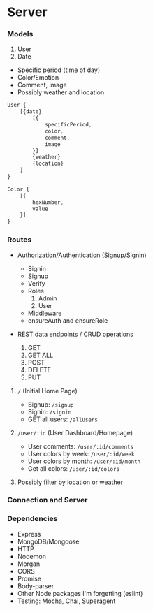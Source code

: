 # Server

### Models

1. User
2. Date
  * Specific period (time of day)
  * Color/Emotion
  * Comment, image
  * Possibly weather and location

```javascript
User {
    [{date}
        [{
            specificPeriod,
            color,
            comment,
            image
        }]
        {weather}
        {location}
    ]
}

Color {
    [{
        hexNumber,
        value
    }]
}
```

### Routes

- Authorization/Authentication (Signup/Signin)
  
  * Signin
  * Signup
  * Verify
  * Roles
    1. Admin
    2. User
  * Middleware
  * ensureAuth and ensureRole

- REST data endpoints / CRUD operations
  
  1. GET
  2. GET ALL
  3. POST
  4. DELETE
  5. PUT
  
 1. `/` (Initial Home Page)
    * Signup: `/signup` 
    * Signin: `/signin` 
    * GET all users: `/allUsers` 

 2. `/user/:id` (User Dashboard/Homepage)
    * User comments: `/user/:id/comments` 
    * User colors by week: `/user/:id/week` 
    * User colors by month: `/user/:id/month` 
    * Get all colors: `/user/:id/colors` 

  3. Possibly filter by location or weather 

### Connection and Server

### Dependencies

- Express
- MongoDB/Mongoose
- HTTP
- Nodemon
- Morgan
- CORS
- Promise
- Body-parser
- Other Node packages I'm forgetting (eslint)
- Testing: Mocha, Chai, Superagent

